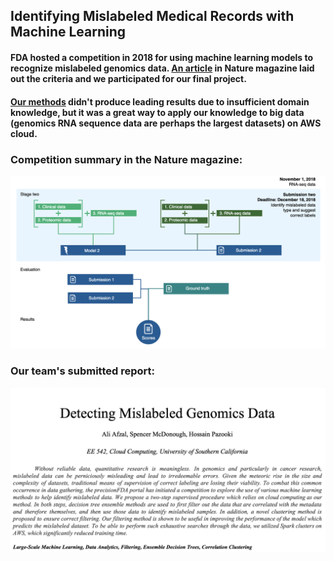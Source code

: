 ## Identifying Mislabeled Medical Records with Machine Learning

#### FDA hosted a competition in 2018 for using machine learning models to recognize mislabeled genomics data. [An article](https://github.com/hpzk/Identifying-Mislabeled-Medical-Records-with-ML/blob/main/docs/mislabeling_correction_challenge.pdf) in Nature magazine laid out the criteria and we participated for our final project.   

#### [Our methods](https://github.com/hpzk/Identifying-Mislabeled-Medical-Records-with-ML/blob/main/Report.pdf) didn't produce leading results due to insufficient domain knowledge, but it was a great way to apply our knowledge to big data (genomics RNA sequence data are perhaps the largest datasets) on AWS cloud.

### Competition summary in the Nature magazine: 
[![alt text](https://github.com/hpzk/Identifying-Mislabeled-Medical-Records-with-ML/blob/main/img/1.png)](https://github.com/hpzk/Identifying-Mislabeled-Medical-Records-with-ML/blob/main/docs/mislabeling_correction_challenge.pdf)

### Our team's submitted report: 
[![alt text](https://github.com/hpzk/Identifying-Mislabeled-Medical-Records-with-ML/blob/main/img/2.png)](https://github.com/hpzk/Identifying-Mislabeled-Medical-Records-with-ML/blob/main/Report.pdf)
